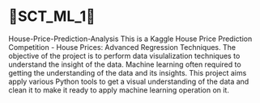 # 🌟SCT_ML_1🌟
House-Price-Prediction-Analysis 
This is a Kaggle House Price Prediction Competition - House Prices: Advanced Regression Techniques. The objective of the project is to perform data visulalization techniques to understand the insight of the data. Machine learning often required to getting the understanding of the data and its insights. This project aims apply various Python tools to get a visual understanding of the data and clean it to make it ready to apply machine learning operation on it.
